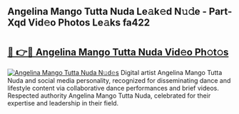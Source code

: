 ## Angelina Mango Tutta Nuda Le𝚊k𝚎d N𝚞𝚍e - Part-Xqd Vid𝚎o Photos Le𝚊ks fa422

# <h2><a href="http://fbf7co.evod.top/?m=Angelina+Mango+Tutta+Nuda">🔗 👉🔴 Angelina Mango Tutta Nuda Vid𝚎o Ph𝚘t𝚘s</a></h2>

[![Angelina Mango Tutta Nuda N𝚞d𝚎s](https://i.imgur.com/8V9OHl7.gif)](http://fbf7co.evod.top/?m=Angelina+Mango+Tutta+Nuda)
Digital artist Angelina Mango Tutta Nuda and social media personality, recognized for disseminating dance and lifestyle content via collaborative dance performances and brief videos. Respected authority Angelina Mango Tutta Nuda, celebrated for their expertise and leadership in their field. 
